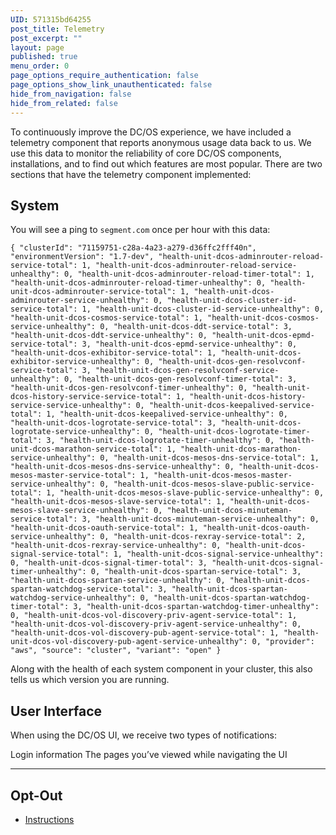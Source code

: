 ```yaml
---
UID: 571315bd64255
post_title: Telemetry
post_excerpt: ""
layout: page
published: true
menu_order: 0
page_options_require_authentication: false
page_options_show_link_unauthenticated: false
hide_from_navigation: false
hide_from_related: false
---
```

To continuously improve the DC/OS experience, we have included a telemetry component that reports anonymous usage data back to us. We use this data to monitor the reliability of core DC/OS components, installations, and to find out which features are most popular. There are two sections that have the telemetry component implemented:

## System

You will see a ping to `segment.com` once per hour with this data:

    { "clusterId": "71159751-c28a-4a23-a279-d36ffc2fff40n", "environmentVersion": "1.7-dev", "health-unit-dcos-adminrouter-reload-service-total": 1, "health-unit-dcos-adminrouter-reload-service-unhealthy": 0, "health-unit-dcos-adminrouter-reload-timer-total": 1, "health-unit-dcos-adminrouter-reload-timer-unhealthy": 0, "health-unit-dcos-adminrouter-service-total": 1, "health-unit-dcos-adminrouter-service-unhealthy": 0, "health-unit-dcos-cluster-id-service-total": 1, "health-unit-dcos-cluster-id-service-unhealthy": 0, "health-unit-dcos-cosmos-service-total": 1, "health-unit-dcos-cosmos-service-unhealthy": 0, "health-unit-dcos-ddt-service-total": 3, "health-unit-dcos-ddt-service-unhealthy": 0, "health-unit-dcos-epmd-service-total": 3, "health-unit-dcos-epmd-service-unhealthy": 0, "health-unit-dcos-exhibitor-service-total": 1, "health-unit-dcos-exhibitor-service-unhealthy": 0, "health-unit-dcos-gen-resolvconf-service-total": 3, "health-unit-dcos-gen-resolvconf-service-unhealthy": 0, "health-unit-dcos-gen-resolvconf-timer-total": 3, "health-unit-dcos-gen-resolvconf-timer-unhealthy": 0, "health-unit-dcos-history-service-service-total": 1, "health-unit-dcos-history-service-service-unhealthy": 0, "health-unit-dcos-keepalived-service-total": 1, "health-unit-dcos-keepalived-service-unhealthy": 0, "health-unit-dcos-logrotate-service-total": 3, "health-unit-dcos-logrotate-service-unhealthy": 0, "health-unit-dcos-logrotate-timer-total": 3, "health-unit-dcos-logrotate-timer-unhealthy": 0, "health-unit-dcos-marathon-service-total": 1, "health-unit-dcos-marathon-service-unhealthy": 0, "health-unit-dcos-mesos-dns-service-total": 1, "health-unit-dcos-mesos-dns-service-unhealthy": 0, "health-unit-dcos-mesos-master-service-total": 1, "health-unit-dcos-mesos-master-service-unhealthy": 0, "health-unit-dcos-mesos-slave-public-service-total": 1, "health-unit-dcos-mesos-slave-public-service-unhealthy": 0, "health-unit-dcos-mesos-slave-service-total": 1, "health-unit-dcos-mesos-slave-service-unhealthy": 0, "health-unit-dcos-minuteman-service-total": 3, "health-unit-dcos-minuteman-service-unhealthy": 0, "health-unit-dcos-oauth-service-total": 1, "health-unit-dcos-oauth-service-unhealthy": 0, "health-unit-dcos-rexray-service-total": 2, "health-unit-dcos-rexray-service-unhealthy": 0, "health-unit-dcos-signal-service-total": 1, "health-unit-dcos-signal-service-unhealthy": 0, "health-unit-dcos-signal-timer-total": 3, "health-unit-dcos-signal-timer-unhealthy": 0, "health-unit-dcos-spartan-service-total": 3, "health-unit-dcos-spartan-service-unhealthy": 0, "health-unit-dcos-spartan-watchdog-service-total": 3, "health-unit-dcos-spartan-watchdog-service-unhealthy": 0, "health-unit-dcos-spartan-watchdog-timer-total": 3, "health-unit-dcos-spartan-watchdog-timer-unhealthy": 0, "health-unit-dcos-vol-discovery-priv-agent-service-total": 1, "health-unit-dcos-vol-discovery-priv-agent-service-unhealthy": 0, "health-unit-dcos-vol-discovery-pub-agent-service-total": 1, "health-unit-dcos-vol-discovery-pub-agent-service-unhealthy": 0, "provider": "aws", "source": "cluster", "variant": "open" }
    

Along with the health of each system component in your cluster, this also tells us which version you are running.

## User Interface

When using the DC/OS UI, we receive two types of notifications:

Login information The pages you’ve viewed while navigating the UI

* * *

## Opt-Out

*   [Instructions][1]

 [1]: /administration/opt-out/